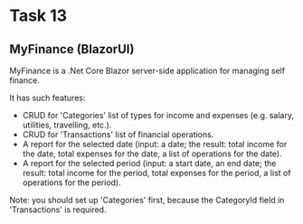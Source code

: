 # Task 13

## MyFinance (BlazorUI)

MyFinance is a .Net Core Blazor server-side application for managing self finance.

It has such features:
* CRUD for 'Categories' list of types for income and expenses (e.g. salary, utilities, travelling, etc.).
* CRUD for 'Transactions' list of financial operations.
* A report for the selected date (input: a date; the result: total income for the date, total expenses for the date, a list of operations for the date).
* A report for the selected period (input: a start date, an end date; the result: total income for the period, total expenses for the period, a list of operations for the period).

Note: you should set up 'Categories' first, because the CategoryId field in 'Transactions' is required.